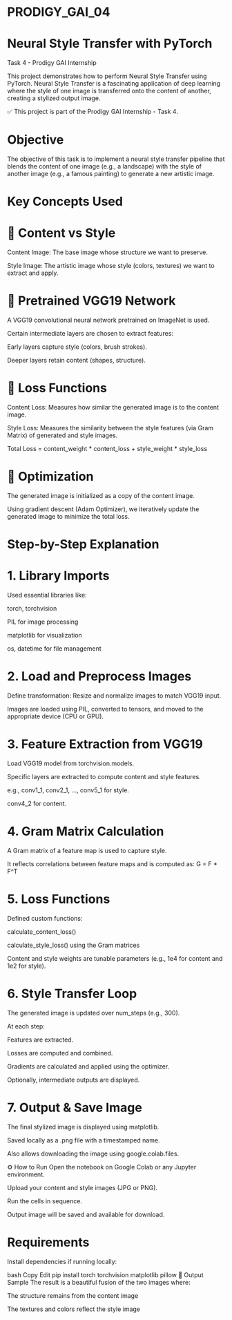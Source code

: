 # PRODIGY_GAI_04
# Neural Style Transfer with PyTorch
Task 4 - Prodigy GAI Internship

This project demonstrates how to perform Neural Style Transfer using PyTorch. Neural Style Transfer is a fascinating application of deep learning where the style of one image is transferred onto the content of another, creating a stylized output image.

✅ This project is part of the Prodigy GAI Internship - Task 4.

# Objective

The objective of this task is to implement a neural style transfer pipeline that blends the content of one image (e.g., a landscape) with the style of another image (e.g., a famous painting) to generate a new artistic image.

# Key Concepts Used

# 🔹 Content vs Style
Content Image: The base image whose structure we want to preserve.

Style Image: The artistic image whose style (colors, textures) we want to extract and apply.

# 🔹 Pretrained VGG19 Network
A VGG19 convolutional neural network pretrained on ImageNet is used.

Certain intermediate layers are chosen to extract features:

Early layers capture style (colors, brush strokes).

Deeper layers retain content (shapes, structure).

# 🔹 Loss Functions
Content Loss: Measures how similar the generated image is to the content image.

Style Loss: Measures the similarity between the style features (via Gram Matrix) of generated and style images.

Total Loss = content_weight * content_loss + style_weight * style_loss

# 🔹 Optimization
The generated image is initialized as a copy of the content image.

Using gradient descent (Adam Optimizer), we iteratively update the generated image to minimize the total loss.

# Step-by-Step Explanation

# 1. Library Imports
Used essential libraries like:

torch, torchvision

PIL for image processing

matplotlib for visualization

os, datetime for file management

# 2. Load and Preprocess Images
Define transformation: Resize and normalize images to match VGG19 input.

Images are loaded using PIL, converted to tensors, and moved to the appropriate device (CPU or GPU).

# 3. Feature Extraction from VGG19
Load VGG19 model from torchvision.models.

Specific layers are extracted to compute content and style features.

e.g., conv1_1, conv2_1, ..., conv5_1 for style.

conv4_2 for content.

# 4. Gram Matrix Calculation
A Gram matrix of a feature map is used to capture style.

It reflects correlations between feature maps and is computed as:
G = F * F^T

# 5. Loss Functions
Defined custom functions:

calculate_content_loss()

calculate_style_loss() using the Gram matrices

Content and style weights are tunable parameters (e.g., 1e4 for content and 1e2 for style).

# 6. Style Transfer Loop
The generated image is updated over num_steps (e.g., 300).

At each step:

Features are extracted.

Losses are computed and combined.

Gradients are calculated and applied using the optimizer.

Optionally, intermediate outputs are displayed.

# 7.  Output & Save Image
The final stylized image is displayed using matplotlib.

Saved locally as a .png file with a timestamped name.

Also allows downloading the image using google.colab.files.

⚙️ How to Run
Open the notebook on Google Colab or any Jupyter environment.

Upload your content and style images (JPG or PNG).

Run the cells in sequence.

Output image will be saved and available for download.

# Requirements
Install dependencies if running locally:

bash
Copy
Edit
pip install torch torchvision matplotlib pillow
🔗 Output Sample
The result is a beautiful fusion of the two images where:

The structure remains from the content image

The textures and colors reflect the style image

